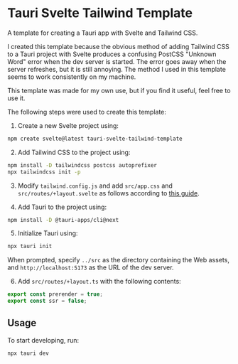 # Tauri Svelte Tailwind Template

A template for creating a Tauri app with Svelte and Tailwind CSS.

I created this template because the obvious method of adding Tailwind CSS to a
Tauri project with Svelte produces a confusing PostCSS "Unknown Word" error when
the dev server is started. The error goes away when the server refreshes, but it
is still annoying. The method I used in this template seems to work consistently
on my machine.

This template was made for my own use, but if you find it useful, feel free to
use it.

The following steps were used to create this template:

1. Create a new Svelte project using:

```bash
npm create svelte@latest tauri-svelte-tailwind-template
```

2. Add Tailwind CSS to the project using:

```bash
npm install -D tailwindcss postcss autoprefixer
npx tailwindcss init -p
```

3. Modify `tailwind.config.js` and add `src/app.css` and
   `src/routes/+layout.svelte` as follows according to
   [this guide](https://tailwindcss.com/docs/guides/sveltekit).

4. Add Tauri to the project using:

```bash
npm install -D @tauri-apps/cli@next
```

5. Initialize Tauri using:

```bash
npx tauri init
```

When prompted, specify `../src` as the directory containing the Web assets, and
`http://localhost:5173` as the URL of the dev server.

6. Add `src/routes/+layout.ts` with the following contents:

```typescript
export const prerender = true;
export const ssr = false;
```

## Usage

To start developing, run:

```bash
npx tauri dev
```
